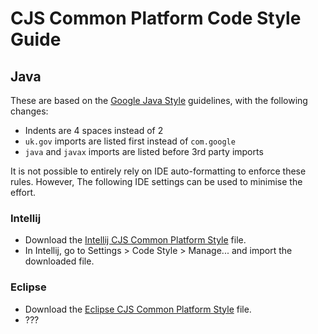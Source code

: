 # CJS Common Platform Code Style Guide

## Java

These are based on the [Google Java Style](http://google.github.io/styleguide/javaguide.html)
guidelines, with the following changes:

* Indents are 4 spaces instead of 2
* `uk.gov` imports are listed first instead of `com.google`
* `java` and `javax` imports are listed before 3rd party imports

It is not possible to entirely rely on IDE auto-formatting to enforce these rules. However, The following IDE settings can be
used to minimise the effort.

### Intellij

* Download the [Intellij CJS Common Platform Style](https://github.com/CJSCommonPlatform/styleguide/raw/master/intellij-java-cjs-style.xml) file.
* In Intellij, go to Settings > Code Style > Manage... and import the downloaded file.

### Eclipse

* Download the [Eclipse CJS Common Platform Style](https://github.com/CJSCommonPlatform/styleguide/raw/master/eclipse-java-cjs-style.xml) file.
* ???
